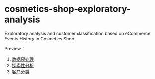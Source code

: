 # cosmetics-shop-exploratory-analysis
Exploratory analysis and customer classification based on eCommerce Events History in Cosmetics Shop.

Preview：

1. [数据预处理](https://nbviewer.org/github/jsonww/cosmetics-shop-exploratory-analysis/blob/master/notebook/1.%E6%95%B0%E6%8D%AE%E9%A2%84%E5%A4%84%E7%90%86.ipynb)
2. [探索性分析](https://nbviewer.org/github/jsonww/cosmetics-shop-exploratory-analysis/blob/master/notebook/2.%E6%8E%A2%E7%B4%A2%E6%80%A7%E5%88%86%E6%9E%90.ipynb)
3. [客户分类](https://nbviewer.org/github/jsonww/cosmetics-shop-exploratory-analysis/blob/46ce6c0914d6108b2ee2ee29cf0b0066c8bc5bd6/notebook/3.%E5%AE%A2%E6%88%B7%E5%88%86%E7%B1%BB.ipynb)
